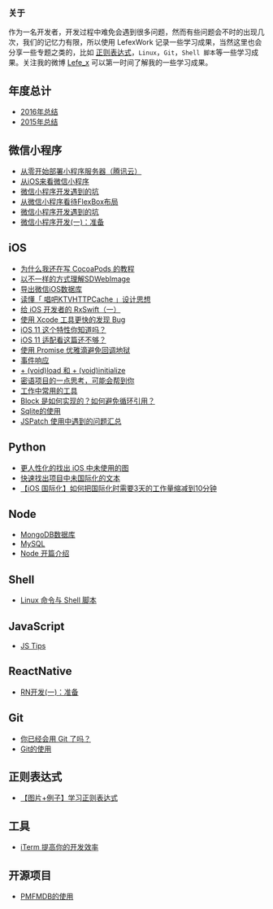 ### 关于

作为一名开发者，开发过程中难免会遇到很多问题，然而有些问题会不时的出现几次，我们的记忆力有限，所以使用 LefexWork 记录一些学习成果，当然这里也会分享一些专题之类的，比如 [正则表达式](https://m.weibo.cn/5953150140/4164674301218997)，`Linux`，`Git`，`Shell 脚本`等一些学习成果。关注我的微博 [Lefe_x](https://weibo.com/5953150140) 可以第一时间了解我的一些学习成果。

## 年度总计

* [2016年总结]()
* [2015年总结]()

## 微信小程序

* [从零开始部署小程序服务器（腾讯云）](http://www.jianshu.com/p/b9f6c8801594)
* [从iOS来看微信小程序](http://www.jianshu.com/p/387eaad8eaec)
* [微信小程序开发遇到的坑](http://www.jianshu.com/p/c75333656eae)
* [从微信小程序看待FlexBox布局](http://www.jianshu.com/p/957d709f5ef4)
* [微信小程序开发遇到的坑]()
* [微信小程序开发(一)：准备]()

## iOS

* [为什么我还在写 CocoaPods 的教程](http://www.jianshu.com/p/1d8340bd0efd)
* [以不一样的方式理解SDWebImage](http://www.jianshu.com/p/fe5e768e0f88)
* [导出微信iOS数据库](http://www.jianshu.com/p/68e9f22f9680)
* [读懂「 唱吧KTVHTTPCache 」设计思想]()
* [给 iOS 开发者的 RxSwift（一）]()
* [使用 Xcode 工具更快的发现 Bug]()
* [iOS 11 这个特性你知道吗？]()
* [iOS 11 适配看这篇还不够？]()
* [使用 Promise 优雅滴避免回调地狱]()
* [事件响应]()
* [+ (void)load 和 + (void)initialize]()
* [密语项目的一点思考，可能会帮到你]()
* [工作中常用的工具]()
* [Block 是如何实现的？如何避免循环引用？]()
* [Sqlite的使用]()
* [JSPatch 使用中遇到的问题汇总]()


## Python

* [更人性化的找出 iOS 中未使用的图](http://www.jianshu.com/p/dca77c25bf5d)
* [快速找出项目中未国际化的文本]()
* [【iOS 国际化】如何把国际化时需要3天的工作量缩减到10分钟]()

## Node

* [MongoDB数据库](http://www.jianshu.com/p/1e3dcb0f7b74)
* [MySQL]()
* [Node 开篇介绍]()

## Shell

* [Linux 命令与 Shell 脚本]()

## JavaScript

* [JS Tips]()

## ReactNative

* [RN开发(一)：准备]()


## Git
* [你已经会用 Git 了吗？](http://www.jianshu.com/p/ca9bff918ffd)
* [Git的使用]()

## 正则表达式
* [【图片+例子】学习正则表达式](http://www.jianshu.com/p/75115e9b2101)

## 工具

* [iTerm 提高你的开发效率]()

## 开源项目

* [PMFMDB的使用]()

